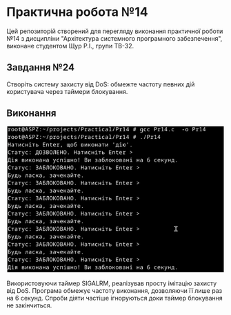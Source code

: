 # Практична робота №14
Цей репозиторій cтворений для перегляду виконання практичної роботи №14 з дисципліни "Архітектура системного програмного забезпечення", виконане студентом Щур Р.І., групи ТВ-32.

## Завдання №24
  Створіть систему захисту від DoS: обмежте частоту певних дій користувача через таймери блокування.

## Виконання
![Pr14.png](Pr14.png)

Використовуючи таймер SIGALRM, реалізував просту імітацію захисту від DoS. Програма обмежує частоту виконання, дозволяючи її лише раз на 6 секунд. Спроби діяти частіше ігноруються доки таймер блокування не закінчиться.
